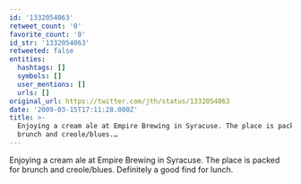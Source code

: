 ```yaml
---
id: '1332054063'
retweet_count: '0'
favorite_count: '0'
id_str: '1332054063'
retweeted: false
entities:
  hashtags: []
  symbols: []
  user_mentions: []
  urls: []
original_url: https://twitter.com/jth/status/1332054063
date: '2009-03-15T17:11:28.000Z'
title: >-
  Enjoying a cream ale at Empire Brewing in Syracuse. The place is packed for
  brunch and creole/blues.…
---
```


Enjoying a cream ale at Empire Brewing in Syracuse. The place is packed for brunch and creole/blues. Definitely a good find for lunch.